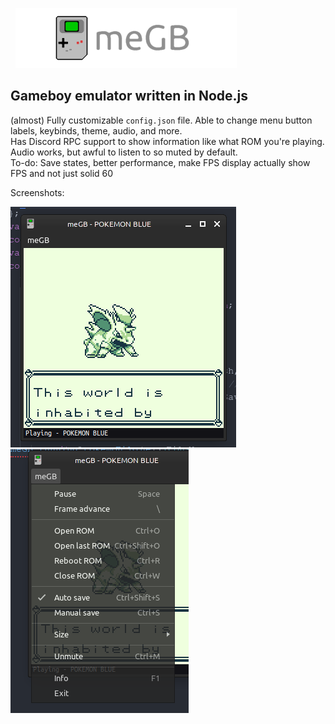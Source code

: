 &nbsp;&nbsp;![meGB](icons/banner_small.png)

Gameboy emulator written in Node.js
---
(almost) Fully customizable `config.json` file. Able to change menu button labels, keybinds, theme, audio, and more.\
Has Discord RPC support to show information like what ROM you're playing.\
Audio works, but awful to listen to so muted by default.\
To-do: Save states, better performance, make FPS display actually show FPS and not just solid 60

Screenshots:

![Running Pokémon Blue](icons/demo1.png)
![Menu](icons/demo2.png)
